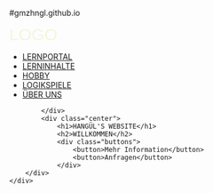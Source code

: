 #gmzhngl.github.io

<html lang="en">
<head>
    <meta charset="UTF-8">
    <meta name="viewport" content="width=device-width,
    initial-scale=1.0">
    <title>MEINE NEUE WEBSEIT</title>
    <style>
        @import url('https://fonts.googleapis.com/css2?family=Roboto:wght@100&display=swap');

:root{
    --color_main:rgba(221, 134, 20, 0.66)
}
*{
    margin: 0;
    padding: 0;
}

.container{
    background: url('imgres?imgurl=https:%2F%2Fwww.uskudar.bel.tr%2Fuserfiles%2Fimages%2F5.png');
    height: 100vh;
    background-size: 100% 100%;
}

.container .navbar{
    width: 100%;
    height: 80px;
    background: var(--color_main);
}

.navbar .logo{
    display: inline-block;
    margin-left: 50px;
    margin-top: 20px;
}
.navbar .logo a{
    text-decoration: none;
    font-size: 30px;
    font-family: sans-serif;
    color:beige;

}


.navbar ul{
    float:right;
    margin-right: 20px;


}

.navbar ul li{
    list-style: none;
    display: inline-table;
    margin: 0 8px;
    line-height: 80px;

}

.navbar ul li a{
    color: white;
    text-decoration: none;
    font-size: 20px;
    padding: 6px 13px;
    font-family: Roboto;

}

.navbar ul li a.active,
.navbar ul li a:hover{
    background: #6d39a3;
    border-radius: 2px;
    transition: 5s;

}

.container.center{
    position:absolute ;
    top:50%;
    left:50%;
    transform: translate(-50%-50%);
    font-family: sans-serif;
    user-select: none;
}
.center h1{
    color: black;
    font-size: 70px;
    font-weight:bold;
    width: 900px;
    text-align: center;
}
.center h2{
    color: #fff;
    font-size: 50px;
    font-weight: bold;
    width:885px;
    margin-top:10px ;
    margin-left: 80px;

}
.center .buttons{
    margin:25px 270px;

}

.buttons button{
    height: 40px;
    width: 180px;
    font-size:20px;
    font-weight:bold ;

    color:#ffb3b3;
    background: var(--color_main);
    border:solid 1px red;
    cursor:pointer;
    outline: none;
    border-radius: 25px;
    transition: 5s;
}

.buttons button:hover{
    background: #fff;
}</style>
</head>
<body>
    <div class="container">
        <div class="navbar">
            <div class="logo">
                <a href="#">LOGO</a>
            </div>
            <ul>
                <li><a href="#" class="active">LERNPORTAL</a></li>
                <li><a href="#">LERNINHALTE</a></li>
                <li><a href="#">HOBBY</a></li>
                <li><a href="#">LOGIKSPIELE</a></li>
                <li><a href="#">ÜBER UNS</a></li>
            </ul>


            </div>
            <div class="center">
                <h1>HANGÜL'S WEBSITE</h1>
                <h2>WILLKOMMEN</h2>
                <div class="buttons">
                    <button>Mehr Information</button>
                    <button>Anfragen</button>
                </div>
        </div>
    </div>
</body>
</html>
